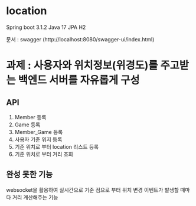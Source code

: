 # location

Spring boot 3.1.2
Java 17
JPA
H2

문서 : swagger (http://localhost:8080/swagger-ui/index.html)

# 과제 : 사용자와 위치정보(위경도)를 주고받는 백엔드 서버를 자유롭게 구성

## API
1. Member 등록
2. Game 등록
3. Member_Game 등록
4. 사용자 기준 위지 등록
5. 기준 위치로 부터 location 리스트 등록
6. 기준 위치로 부터 거리 조회

## 완성 못한 기능
websocket을 활용하여 실시간으로 기준 점으로 부터 위치 변경 이벤트가 발생할 때마다 거리 계산해주는 기능